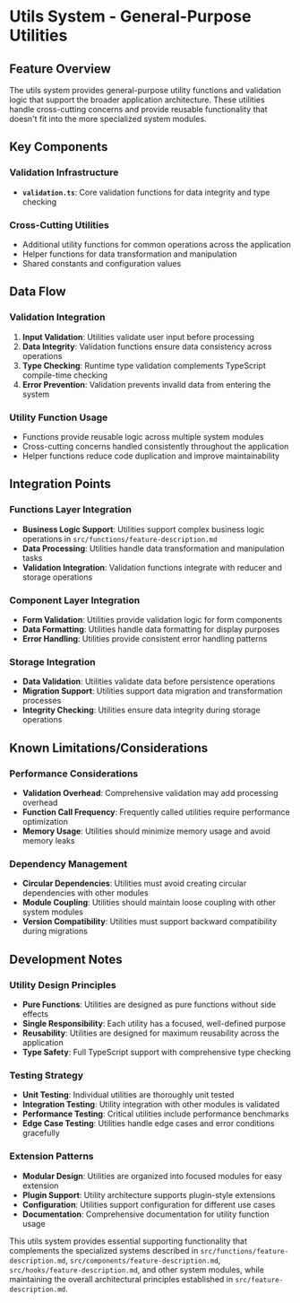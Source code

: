 # Utils System - General-Purpose Utilities

## Feature Overview
The utils system provides general-purpose utility functions and validation logic that support the broader application architecture. These utilities handle cross-cutting concerns and provide reusable functionality that doesn't fit into the more specialized system modules.

## Key Components

### Validation Infrastructure
- **`validation.ts`**: Core validation functions for data integrity and type checking

### Cross-Cutting Utilities
- Additional utility functions for common operations across the application
- Helper functions for data transformation and manipulation
- Shared constants and configuration values

## Data Flow

### Validation Integration
1. **Input Validation**: Utilities validate user input before processing
2. **Data Integrity**: Validation functions ensure data consistency across operations
3. **Type Checking**: Runtime type validation complements TypeScript compile-time checking
4. **Error Prevention**: Validation prevents invalid data from entering the system

### Utility Function Usage
- Functions provide reusable logic across multiple system modules
- Cross-cutting concerns handled consistently throughout the application
- Helper functions reduce code duplication and improve maintainability

## Integration Points

### Functions Layer Integration
- **Business Logic Support**: Utilities support complex business logic operations in `src/functions/feature-description.md`
- **Data Processing**: Utilities handle data transformation and manipulation tasks
- **Validation Integration**: Validation functions integrate with reducer and storage operations

### Component Layer Integration
- **Form Validation**: Utilities provide validation logic for form components
- **Data Formatting**: Utilities handle data formatting for display purposes
- **Error Handling**: Utilities provide consistent error handling patterns

### Storage Integration
- **Data Validation**: Utilities validate data before persistence operations
- **Migration Support**: Utilities support data migration and transformation processes
- **Integrity Checking**: Utilities ensure data integrity during storage operations

## Known Limitations/Considerations

### Performance Considerations
- **Validation Overhead**: Comprehensive validation may add processing overhead
- **Function Call Frequency**: Frequently called utilities require performance optimization
- **Memory Usage**: Utilities should minimize memory usage and avoid memory leaks

### Dependency Management
- **Circular Dependencies**: Utilities must avoid creating circular dependencies with other modules
- **Module Coupling**: Utilities should maintain loose coupling with other system modules
- **Version Compatibility**: Utilities must support backward compatibility during migrations

## Development Notes

### Utility Design Principles
- **Pure Functions**: Utilities are designed as pure functions without side effects
- **Single Responsibility**: Each utility has a focused, well-defined purpose
- **Reusability**: Utilities are designed for maximum reusability across the application
- **Type Safety**: Full TypeScript support with comprehensive type checking

### Testing Strategy
- **Unit Testing**: Individual utilities are thoroughly unit tested
- **Integration Testing**: Utility integration with other modules is validated
- **Performance Testing**: Critical utilities include performance benchmarks
- **Edge Case Testing**: Utilities handle edge cases and error conditions gracefully

### Extension Patterns
- **Modular Design**: Utilities are organized into focused modules for easy extension
- **Plugin Support**: Utility architecture supports plugin-style extensions
- **Configuration**: Utilities support configuration for different use cases
- **Documentation**: Comprehensive documentation for utility function usage

This utils system provides essential supporting functionality that complements the specialized systems described in `src/functions/feature-description.md`, `src/components/feature-description.md`, `src/hooks/feature-description.md`, and other system modules, while maintaining the overall architectural principles established in `src/feature-description.md`.
